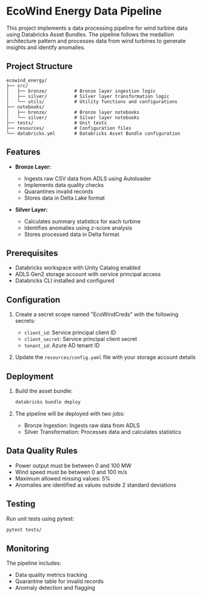 # EcoWind Energy Data Pipeline

This project implements a data processing pipeline for wind turbine data using Databricks Asset Bundles. The pipeline follows the medallion architecture pattern and processes data from wind turbines to generate insights and identify anomalies.

## Project Structure

```
ecowind_energy/
├── src/
│   ├── bronze/          # Bronze layer ingestion logic
│   ├── silver/          # Silver layer transformation logic
│   └── utils/           # Utility functions and configurations
├── notebooks/
│   ├── bronze/          # Bronze layer notebooks
│   └── silver/          # Silver layer notebooks
├── tests/               # Unit tests
├── resources/           # Configuration files
└── databricks.yml       # Databricks Asset Bundle configuration
```

## Features

- **Bronze Layer:**
  - Ingests raw CSV data from ADLS using Autoloader
  - Implements data quality checks
  - Quarantines invalid records
  - Stores data in Delta Lake format

- **Silver Layer:**
  - Calculates summary statistics for each turbine
  - Identifies anomalies using z-score analysis
  - Stores processed data in Delta format

## Prerequisites

- Databricks workspace with Unity Catalog enabled
- ADLS Gen2 storage account with service principal access
- Databricks CLI installed and configured

## Configuration

1. Create a secret scope named "EcoWindCreds" with the following secrets:
   - `client_id`: Service principal client ID
   - `client_secret`: Service principal client secret
   - `tenant_id`: Azure AD tenant ID

2. Update the `resources/config.yaml` file with your storage account details

## Deployment

1. Build the asset bundle:
   ```bash
   databricks bundle deploy
   ```

2. The pipeline will be deployed with two jobs:
   - Bronze Ingestion: Ingests raw data from ADLS
   - Silver Transformation: Processes data and calculates statistics

## Data Quality Rules

- Power output must be between 0 and 100 MW
- Wind speed must be between 0 and 100 m/s
- Maximum allowed missing values: 5%
- Anomalies are identified as values outside 2 standard deviations

## Testing

Run unit tests using pytest:
```bash
pytest tests/
```

## Monitoring

The pipeline includes:
- Data quality metrics tracking
- Quarantine table for invalid records
- Anomaly detection and flagging 